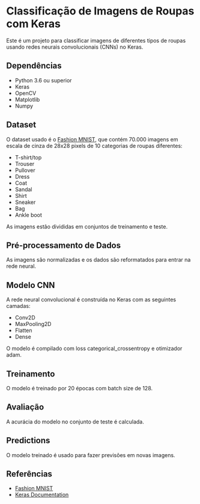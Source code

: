 # Classificação de Imagens de Roupas com Keras

Este é um projeto para classificar imagens de diferentes tipos de roupas usando redes neurais convolucionais (CNNs) no Keras.

## Dependências

- Python 3.6 ou superior
- Keras
- OpenCV  
- Matplotlib
- Numpy

## Dataset 

O dataset usado é o [Fashion MNIST](https://github.com/zalandoresearch/fashion-mnist), que contém 70.000 imagens em escala de cinza de 28x28 pixels de 10 categorias de roupas diferentes:

- T-shirt/top
- Trouser  
- Pullover
- Dress
- Coat
- Sandal  
- Shirt
- Sneaker
- Bag
- Ankle boot

As imagens estão divididas em conjuntos de treinamento e teste.

## Pré-processamento de Dados

As imagens são normalizadas e os dados são reformatados para entrar na rede neural.

## Modelo CNN

A rede neural convolucional é construída no Keras com as seguintes camadas:

- Conv2D
- MaxPooling2D
- Flatten
- Dense

O modelo é compilado com loss categorical_crossentropy e otimizador adam.

## Treinamento 

O modelo é treinado por 20 épocas com batch size de 128. 

## Avaliação

A acurácia do modelo no conjunto de teste é calculada.

## Predictions

O modelo treinado é usado para fazer previsões em novas imagens. 

## Referências

- [Fashion MNIST](https://github.com/zalandoresearch/fashion-mnist)
- [Keras Documentation](https://keras.io/)
